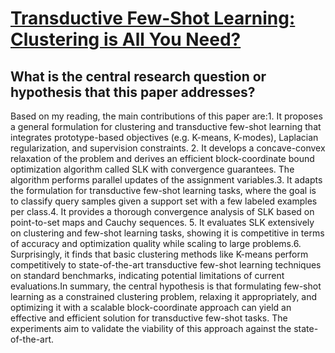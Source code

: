 # [Transductive Few-Shot Learning: Clustering is All You Need?](https://arxiv.org/abs/2106.09516)

## What is the central research question or hypothesis that this paper addresses?

Based on my reading, the main contributions of this paper are:1. It proposes a general formulation for clustering and transductive few-shot learning that integrates prototype-based objectives (e.g. K-means, K-modes), Laplacian regularization, and supervision constraints. 2. It develops a concave-convex relaxation of the problem and derives an efficient block-coordinate bound optimization algorithm called SLK with convergence guarantees. The algorithm performs parallel updates of the assignment variables.3. It adapts the formulation for transductive few-shot learning tasks, where the goal is to classify query samples given a support set with a few labeled examples per class.4. It provides a thorough convergence analysis of SLK based on point-to-set maps and Cauchy sequences. 5. It evaluates SLK extensively on clustering and few-shot learning tasks, showing it is competitive in terms of accuracy and optimization quality while scaling to large problems.6. Surprisingly, it finds that basic clustering methods like K-means perform competitively to state-of-the-art transductive few-shot learning techniques on standard benchmarks, indicating potential limitations of current evaluations.In summary, the central hypothesis is that formulating few-shot learning as a constrained clustering problem, relaxing it appropriately, and optimizing it with a scalable block-coordinate approach can yield an effective and efficient solution for transductive few-shot tasks. The experiments aim to validate the viability of this approach against the state-of-the-art.
